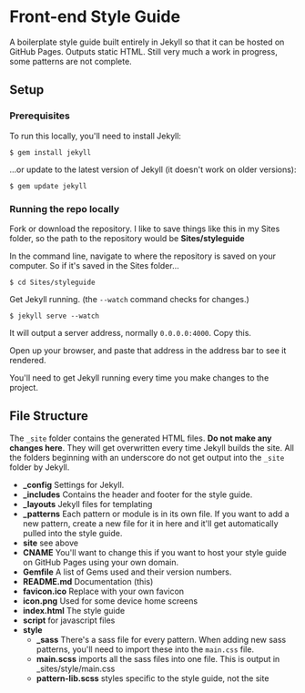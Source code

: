 # Front-end Style Guide

A boilerplate style guide built entirely in Jekyll so that it can be hosted on GitHub Pages. Outputs static HTML. Still very much a work in progress, some patterns are not complete.

## Setup

### Prerequisites

To run this locally, you'll need to install Jekyll:

    $ gem install jekyll
    
…or update to the latest version of Jekyll (it doesn't work on older versions):

    $ gem update jekyll

### Running the repo locally

Fork or download the repository. I like to save things like this in my Sites folder, so the path to the repository would be **Sites/styleguide**

In the command line, navigate to where the repository is saved on your computer. So if it's saved in the Sites folder…
    
    $ cd Sites/styleguide

Get Jekyll running. (the `--watch` command checks for changes.)

    $ jekyll serve --watch

It will output a server address, normally `0.0.0.0:4000`. Copy this.

Open up your browser, and paste that address in the address bar to see it rendered.

You'll need to get Jekyll running every time you make changes to the project.

## File Structure

The `_site` folder contains the generated HTML files. **Do not make any changes here**. They will get overwritten every time Jekyll builds the site. All the folders beginning with an underscore do not get output into the `_site` folder by Jekyll.

* **_config** Settings for Jekyll.
* **_includes** Contains the header and footer for the style guide.
* **_layouts** Jekyll files for templating
* **_patterns** Each pattern or module is in its own file. If you want to add a new pattern, create a new file for it in here and it'll get automatically pulled into the style guide.
* **site** see above
* **CNAME** You'll want to change this if you want to host your style guide on GitHub Pages using your own domain.
* **Gemfile** A list of Gems used and their version numbers.
* **README.md** Documentation (this)
* **favicon.ico** Replace with your own favicon
* **icon.png** Used for some device home screens
* **index.html** The style guide
* **script** for javascript files
* **style**
    * **_sass** There's a sass file for every pattern. When adding new sass patterns, you'll need to import these into the `main.css` file.
    * **main.scss** imports all the sass files into one file. This is output in _sites/style/main.css
    * **pattern-lib.scss** styles specific to the style guide, not the site
